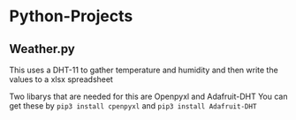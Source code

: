 # Python-Projects

## Weather.py
This uses a DHT-11 to gather temperature and humidity and then write the values to a xlsx spreadsheet

Two libarys that are needed for this are Openpyxl and Adafruit-DHT
You can get these by
`pip3 install cpenpyxl`
and
`pip3 install Adafruit-DHT`
